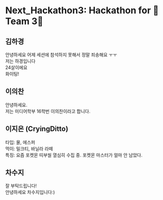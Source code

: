 # Next_Hackathon3: Hackathon for 🦁Team 3🐯


## 김하경   
안녕하세요 어제 세션에 참석하지 못해서 정말 죄송해요 ㅜㅜ   
저는 하경입니다   
24살이에요   
화이팅!   

## 이의찬   
안녕하세요.   
저는 미디어학부 16학번 이의찬이라고 합니다.   

## 이지은 (CryingDitto)   
타입: 물, 에스퍼   
먹이: 밀크티, 바닐라 라떼   
특징: 요즘 포켓몬 띠부씰 열심히 수집 중. 포켓몬 마스터가 얼마 안 남았다.   

## 차수지   
잘 부탁드립니다!   
안녕하세요 차수지입니다:)   

